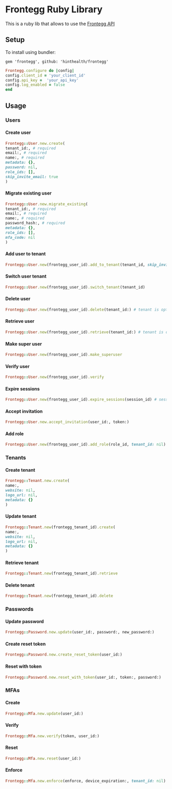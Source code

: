 # Frontegg Ruby Library

This is a ruby lib that allows to use the [Frontegg API](https://docs.frontegg.com/reference/getting-started-with-your-api)

## Setup

To install using bundler:
```
gem 'frontegg', github: 'hinthealth/frontegg'
```


```ruby
Frontegg.configure do |config|
config.client_id = 'your_client_id'
config.api_key =  'your_api_key'
config.log_enabled = false
end
```

## Usage

### Users

#### Create user

```ruby
Frontegg::User.new.create(
tenant_id:, # required
email:, # required
name:, # required
metadata: {},
password: nil,
role_ids: [],
skip_invite_email: true
)
```

#### Migrate existing user

```ruby
Frontegg::User.new.migrate_existing(
tenant_id:, # required
email:, # required
name:, # required
password_hash:, # required
metadata: {},
role_ids: [],
mfa_code: nil
)
```

#### Add user to tenant

```ruby
Frontegg::User.new(frontegg_user_id).add_to_tenant(tenant_id, skip_invite_email: true)
```

#### Switch user tenant

```ruby
Frontegg::User.new(frontegg_user_id).switch_tenant(tenant_id)
```

#### Delete user

```ruby
Frontegg::User.new(frontegg_user_id).delete(tenant_id:) # tenant is optional
```

#### Retrieve user

```ruby
Frontegg::User.new(frontegg_user_id).retrieve(tenant_id:) # tenant is optional
```

#### Make super user

```ruby
Frontegg::User.new(frontegg_user_id).make_superuser
```

#### Verify user

```ruby
Frontegg::User.new(frontegg_user_id).verify
```

#### Expire sessions

```ruby
Frontegg::User.new(frontegg_user_id).expire_sessions(session_id) # session_id is optional
```

#### Accept invitation

```ruby
Frontegg::User.new.accept_invitation(user_id:, token:)
```

#### Add role

```ruby
Frontegg::User.new(frontegg_user_id).add_role(role_id, tenant_id: nil)
```

### Tenants

#### Create tenant

```ruby
Frontegg::Tenant.new.create(
name:,
website: nil,
logo_url: nil,
metadata: {}
)
```

#### Update tenant

```ruby
Frontegg::Tenant.new(frontegg_tenant_id).create(
name:,
website: nil,
logo_url: nil,
metadata: {}
)
```

#### Retrieve tenant

```ruby
Frontegg::Tenant.new(frontegg_tenant_id).retrieve
```

#### Delete tenant

```ruby
Frontegg::Tenant.new(frontegg_tenant_id).delete
```

### Passwords

#### Update password

```ruby
Frontegg::Password.new.update(user_id:, password:, new_password:)
```

#### Create reset token

```ruby
Frontegg::Password.new.create_reset_token(user_id:)
```

#### Reset with token

```ruby
Frontegg::Password.new.reset_with_token(user_id:, token:, password:)
```

### MFAs

#### Create

```ruby
Frontegg::Mfa.new.update(user_id:)
```

#### Verify

```ruby
Frontegg::Mfa.new.verify(token, user_id:)
```

#### Reset

```ruby
Frontegg::Mfa.new.reset(user_id:)
```

#### Enforce

```ruby
Frontegg::Mfa.new.enforce(enforce, device_expiration:, tenant_id: nil)
```
